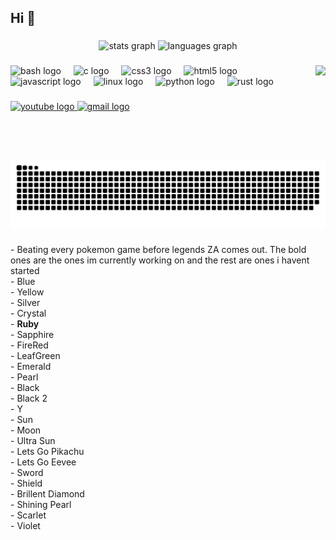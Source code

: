 <h2 align="left">Hi 👋</h2>

###

<div align="center">
  <img src="https://github-readme-stats.vercel.app/api?username=GreatNateDev&hide_title=false&hide_rank=false&show_icons=true&include_all_commits=true&count_private=true&disable_animations=false&theme=dracula&locale=en&hide_border=false" height="150" alt="stats graph"  />
  <img src="https://github-readme-stats.vercel.app/api/top-langs?username=GreatNateDev&locale=en&hide_title=false&layout=compact&card_width=320&langs_count=12&theme=radical&hide_border=false" height="150" alt="languages graph"  />
</div>

###

<img align="right" height="150" src="https://media2.giphy.com/media/v1.Y2lkPTc5MGI3NjExb2Y5ajVsbDkydXdjdjZ1N296ZzY4eWI2c2VibnJtbDVybXFhcmR0cyZlcD12MV9pbnRlcm5hbF9naWZfYnlfaWQmY3Q9Zw/j2xgBIuAgmrpS/giphy.webp"  />

###

<div align="left">
  <img src="https://cdn.jsdelivr.net/gh/devicons/devicon/icons/bash/bash-original.svg" height="40" alt="bash logo"  />
  <img width="12" />
  <img src="https://cdn.jsdelivr.net/gh/devicons/devicon/icons/c/c-original.svg" height="40" alt="c logo"  />
  <img width="12" />
  <img src="https://cdn.jsdelivr.net/gh/devicons/devicon/icons/css3/css3-original.svg" height="40" alt="css3 logo"  />
  <img width="12" />
  <img src="https://cdn.jsdelivr.net/gh/devicons/devicon/icons/html5/html5-original.svg" height="40" alt="html5 logo"  />
  <img width="12" />
  <img src="https://cdn.jsdelivr.net/gh/devicons/devicon/icons/javascript/javascript-original.svg" height="40" alt="javascript logo"  />
  <img width="12" />
  <img src="https://cdn.jsdelivr.net/gh/devicons/devicon/icons/linux/linux-original.svg" height="40" alt="linux logo"  />
  <img width="12" />
  <img src="https://cdn.jsdelivr.net/gh/devicons/devicon/icons/python/python-original.svg" height="40" alt="python logo"  />
  <img width="12" />
  <img src="https://cdn.jsdelivr.net/gh/devicons/devicon/icons/rust/rust-original.svg" height="40" alt="rust logo"  />
  <img width="12" />
</div>

###

<div align="left">
  <a href="https://www.youtube.com/@PokemonBattleQuestGodot" target="_blank">
    <img src="https://img.shields.io/static/v1?message=Youtube&logo=youtube&label=&color=FF0000&logoColor=white&labelColor=&style=for-the-badge" height="35" alt="youtube logo"  />
  </a>
  <a href="mailto://Nate@pelmel.net" target="_blank">
    <img src="https://img.shields.io/static/v1?message=Gmail&logo=gmail&label=&color=D14836&logoColor=white&labelColor=&style=for-the-badge" height="35" alt="gmail logo"  />
  </a>
</div>

###

<br clear="both">

<img src="https://raw.githubusercontent.com/GreatNateDev/GreatNateDev/output/snake.svg" alt="Snake animation" />

###

<p align="left">- Beating every pokemon game before legends ZA comes out. The bold ones are the ones im currently working on and the rest are ones i havent started<br>
- Blue<br>
-  Yellow<br>
-    Silver<br>
- Crystal<br>
-  <b>Ruby</b><br>
-   Sapphire<br>
-    FireRed<br>
- LeafGreen<br>
-  Emerald<br>
-   Pearl<br>
-   Black<br>
-   Black 2<br>
-    Y<br>
-   Sun<br>
-   Moon<br>
-    Ultra Sun<br>
-  Lets Go Pikachu<br>
-  Lets Go Eevee<br>
-   Sword<br>
-    Shield<br>
- Brillent Diamond<br>
-  Shining Pearl<br>
-    Scarlet<br>
-    Violet<br>
</p>

###
